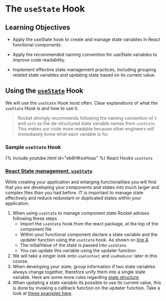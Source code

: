 # The `useState` Hook

## Learning Objectives

- Apply the useState hook to create and manage state variables in React functional components.

- Apply the recommended naming convention for useState variables to improve code readability.

- Implement effective state management practices, including grouping related state variables and updating state based on its current value.

## Using the <a href="https://react.dev/reference/react/useState">`useState`</a> Hook

We will use the `useState` Hook most often. Clear explanations of what the `useState` Hook is and how to use it.

> Rocket strongly recommends following the naming convention of `X` and `setX` as the de-structured state variable names from `useState`. This makes our code more readable because other engineers will immediately know what each variable is for.

### Sample `useState` Hook

{% include youtube.html id="eb6HKsxHoas" %}
React Hooks `useState`

### <a href="https://react.dev/learn/managing-state" target="_blank">React State management, `useState`</a>

While creating your application and enlarging functionalities you will find that you are developing your components and states into much larger and complex files than you had before. IT is important to manage state effectively and reduce redundant or duplicated states within your application.

1. When using `useState` to manage component state Rocket advises following these steps
   - Import the `useState` hook from the react package, at the top of the component file
   - Within your functional component declare a state variable and the updater function using the `useState` hook. As shown on <a href="https://react.dev/learn/managing-state#reacting-to-input-with-state" target="_blank">line 4</a>.
   - The initialValue of the state is passed into `useState`.
   - You can update this variable using the updater function.
2. We will take a longer look onto `useContext` and `useReducer` later in this course.
3. When developing your state, group information if two state variables always change together, therefore unify them into a single state variable. Here are some more rules regarding <a href="https://react.dev/learn/choosing-the-state-structure" target="_blank">state structure</a>.
4. When updating a state variable its possible to use its current value, this is done by invoking a callback function on the updater function. Take a look at <a href="https://react.dev/reference/react/useState#updating-state-based-on-the-previous-state" target="_blank">these examples here</a>.
